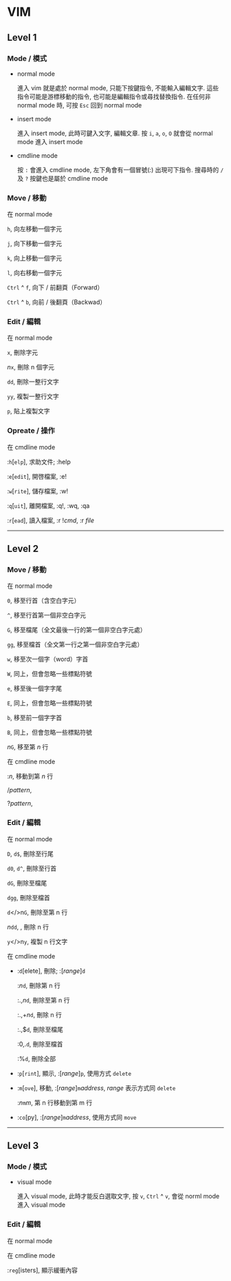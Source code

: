 # VIM

## Level 1


### Mode / 模式

* normal mode

  進入 vim 就是處於 normal mode, 只能下按鍵指令, 不能輸入編輯文字. 這些指令可能是游標移動的指令, 也可能是編輯指令或尋找替換指令. 在任何非 normal mode 時, 可按 `Esc` 回到 normal mode

* insert mode

  進入 insert mode, 此時可鍵入文字, 編輯文章. 按 `i`, `a`, `o`, `O` 就會從 normal mode 進入 insert mode

* cmdline mode

  按 `:` 會進入 cmdline mode, 左下角會有一個冒號(:) 出現可下指令. 搜尋時的 `/` 及 `?` 按鍵也是屬於 cmdline mode


### Move / 移動

在 normal mode

  `h`, 向左移動一個字元

  `j`, 向下移動一個字元

  `k`, 向上移動一個字元

  `l`, 向右移動一個字元

  `Ctrl` ^ `f`, 向下 / 前翻頁（Forward）

  `Ctrl` ^ `b`, 向前 / 後翻頁（Backwad）


### Edit / 編輯

在 normal mode

  `x`, 刪除字元

  <i>n</i>`x`, 刪除 n 個字元

  `dd`, 刪除一整行文字

  `yy`, 複製一整行文字

  `p`, 貼上複製文字


### Opreate / 操作

在 cmdline mode

  :`h`[`elp`], 求助文件; :help

  :`e`[`edit`], 開啓檔案, :e!

  :`w`[`rite`], 儲存檔案, :w!

  :`q`[`uit`], 離開檔案, :q!, :wq, :qa

  :`r`[`ead`], 讀入檔案, :r !<i>cmd</i>, :r <i>file</i>


----


## Level 2


### Move / 移動

在 normal mode

  `0`, 移至行首（含空白字元）

  `^`, 移至行首第一個非空白字元

  `G`, 移至檔尾（全文最後一行的第一個非空白字元處）

  `gg`, 移至檔首（全文第一行之第一個非空白字元處）

  `w`, 移至次一個字（word）字首

  `W`, 同上，但會忽略一些標點符號

  `e`, 移至後一個字字尾

  `E`, 同上，但會忽略一些標點符號
  
  `b`, 移至前一個字字首

  `B`, 同上，但會忽略一些標點符號

  <i>n</i>`G`, 移至第 <i>n</i> 行

在 cmdline mode

  :<i>n</i>, 移動到第 <i>n</i> 行

  /<i>pattern</i>,

  ?<i>pattern</i>,


### Edit / 編輯

在 normal mode

  `D`, `d$`, 刪除至行尾

  `d0`, `d^`, 刪除至行首

  `dG`, 刪除至檔尾

  `dgg`, 刪除至檔首

  `d`</>n</i>`G`, 刪除至第 n 行

  <i>n</i>`dd`, , 刪除 n 行

  `y`</>n</i>`y`, 複製 n 行文字


在 cmdline mode


* :`d`[elete], 刪除; :[<i>range</i>]`d`

  :<i>n</i>`d`, 刪除第 n 行

  :.,<i>n</i>`d`, 刪除至第 n 行

  :.,+<i>n</i>`d`, 刪除 n 行

  :.,$`d`, 刪除至檔尾

  :0,.`d`, 刪除至檔首

  :%`d`, 刪除全部

* :`p`[`rint`], 顯示, :[<i>range</i>]`p`, 使用方式 `delete`

* :`m`[`ove`], 移動, :[<i>range</i>]`m`<i>address</i>, <i>range</i> 表示方式同 `delete`

  :<i>n</i>`m`<i>m</i>, 第 n 行移動到第 m 行

* :`co`[py], :[<i>range</i>]`m`<i>address</i>, 使用方式同 `move`


----


## Level 3


### Mode / 模式

* visual mode

  進入 visual mode, 此時才能反白選取文字, 按 `v`, `Ctrl` ^ `v`, 會從 norml mode 進入 visual mode


### Edit / 編輯

在 normal mode

  

在 cmdline mode

  :`reg`[isters], 顯示緩衝內容
